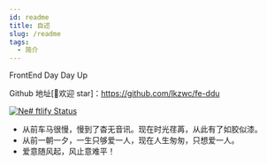 ```yaml
---
id: readme
title: 自述
slug: /readme
tags:
  - 简介
---
```


FrontEnd Day Day Up

Github 地址[👏欢迎 star]：https://github.com/lkzwc/fe-ddu 

[![Ne# ftlify Status](https://api.netlify.com/api/v1/badges/d08c148a-e70a-4c69-86a4-2b0eb8684459/deploy-status)](https://app.netlify.com/sites/lkzwc/deploys)



* 从前车马很慢，慢到了杳无音讯。现在时光荏苒，从此有了如胶似漆。
* 从前一朝一夕，一生只够爱一人，现在人生匆匆，只想爱一人。
* 爱意随风起，风止意难平！

